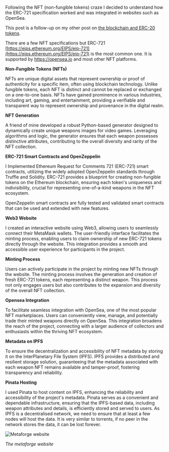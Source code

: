 Following the NFT (non-fungible tokens) craze I decided to understand how the ERC-721 specification worked and was integrated in websites such as OpenSea.

This post is a follow-up on my other post on [the blockchain and ERC-20 tokens](/post/2020-08-11-erc20).

There are a few NFT specifications but ERC-721 [https://eips.ethereum.org/EIPS/eip-721](https://eips.ethereum.org/EIPS/eip-721) is the most common one. It is supported by https://opensea.io and most other NFT platforms.

**Non-Fungible Tokens (NFTs)**

NFTs are unique digital assets that represent ownership or proof of authenticity for a specific item, often using blockchain technology. Unlike fungible tokens, each NFT is distinct and cannot be replaced or exchanged on a one-to-one basis. NFTs have gained prominence in various industries, including art, gaming, and entertainment, providing a verifiable and transparent way to represent ownership and provenance in the digital realm.

**NFT Generation**

A friend of mine developed a robust Python-based generator designed to dynamically create unique weapons images for video games. Leveraging algorithms and logic, the generator ensures that each weapon possesses distinctive attributes, contributing to the overall diversity and rarity of the NFT collection.

**ERC-721 Smart Contracts and OpenZeppelin**

I Implemented Ethereum Request for Comments 721 (ERC-721) smart contracts, utilizing the widely adopted OpenZeppelin standards through Truffle and Solidity. ERC-721 provides a blueprint for creating non-fungible tokens on the Ethereum blockchain, ensuring each token's uniqueness and indivisibility, crucial for representing one-of-a-kind weapons in the NFT ecosystem. 

OpenZeppelin smart contracts are fully tested and validated smart contracts that can be used and extended with new features.

**Web3 Website**

I created an interactive website using Web3, allowing users to seamlessly connect their MetaMask wallets. The user-friendly interface facilitates the minting process, enabling users to claim ownership of new ERC-721 tokens directly through the website. This integration provides a smooth and accessible user experience for participants in the project.

**Minting Process**

Users can actively participate in the project by minting new NFTs through the website. The minting process involves the generation and creation of fresh ERC-721 tokens, each representing a distinct weapon. This process not only engages users but also contributes to the expansion and diversity of the overall NFT collection.

**Opensea Integration**

To facilitate seamless integration with OpenSea, one of the most popular NFT marketplaces. Users can conveniently view, manage, and potentially trade their minted weapons directly on OpenSea. This integration broadens the reach of the project, connecting with a larger audience of collectors and enthusiasts within the thriving NFT ecosystem.

**Metadata on IPFS**

To ensure the decentralization and accessibility of NFT metadata by storing it on the InterPlanetary File System (IPFS). IPFS provides a distributed and resilient storage solution, guaranteeing that the metadata associated with each weapon NFT remains available and tamper-proof, fostering transparency and reliability.

**Pinata Hosting**

I used Pinata to host content on IPFS, enhancing the reliability and accessibility of the project's metadata. Pinata serves as a convenient and dependable infrastructure, ensuring that the IPFS-based data, including weapon attributes and details, is efficiently stored and served to users. As IPFS is a decentralised network, we need to ensure that at least a few nodes will host the data. It is very similar to torrents, if no peer in the network stores the data, it can be lost forever.

![Metaforge website](assets/posts/2021-07-21-metaforge/1.webp "Metaforge website")

*The metaforge website*